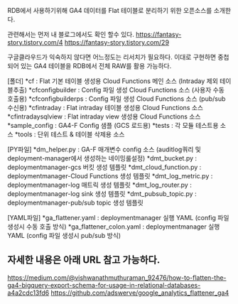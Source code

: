 
RDB에서 사용하기위해 GA4 데이터를 Flat 테이블로 분리하기 위한 오픈소스를 소개한다. 

관련해서는 먼저 내 블로그에서도 확인 할수 있다. 
https://fantasy-story.tistory.com/4
https://fantasy-story.tistory.com/29


구글클라우드가 익숙하지 않다면 어느정도는 리서치가 필요하다. 
이대로 구현하면 중첩되어 있는 GA4 테이블을 RDB에서 전체 RAW를 활용 가능하다. 

[폴더]
*cf : Flat 기본 테이블 생성용 Cloud Functions 메인 소스 (Intraday 제외 테이블추출)
*cfconfigbuilder : Config 파일 생성 Cloud Functions 소스 (사용자 수동 호출용)
*cfconfigbuilderps : Config 파일 생성 Cloud Functions 소스 (pub/sub 수신용)
*cfintraday : Flat intraday 테이블 생성용 Cloud Functions 소스
*cfintradaysqlview : Flat intraday view 생성용 Cloud Functions 소스
*sample_config : GA4-F Config 샘플 (GCS 로드용)
*tests : 각 모듈 테스트용 소스
*tools : 단위 테스트 & 테이블 삭제용 소스 

[PY파일]
*dm_helper.py : GA-F 매개변수 config 소스 (auditlog쿼리 및 deployment-manager에서 생성하는 네이밍룰설정)
*dmt_bucket.py : deploymentmanager-gcs 버킷 생성 템플릿
*dmt_cloud_function.py : deploymentmanager-Cloud Functions 생성 템플릿
*dmt_log_metric.py : deploymentmanager-log 매트릭 생성 템플릿
*dmt_log_router.py : deploymentmanager-log sink 생성 템플릿
*dmt_pubsub_topic.py : deploymentmanager-pub/sub topic 생성 템플릿

[YAML파일]
*ga_flattener.yaml : deploymentmanager 실행 YAML (config 파일 생성시 수동 호출 방식) 
*ga_flattener_colon.yaml : deploymentmanager 실행 YAML (config 파일 생성시 pub/sub 방식) 

자세한 내용은 아래 URL 참고 가능하다.
------------------------------------------------------------
https://medium.com/@vishwanathmuthuraman_92476/how-to-flatten-the-ga4-bigquery-export-schema-for-usage-in-relational-databases-a4a2cdc13fd6
https://github.com/adswerve/google_analytics_flattener_ga4
